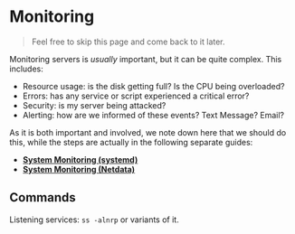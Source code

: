 # Monitoring

> Feel free to skip this page and come back to it later.

Monitoring servers is _usually_ important, but it can be quite complex. This includes:

* Resource usage: is the disk getting full? Is the CPU being overloaded?
* Errors: has any service or script experienced a critical error?
* Security: is my server being attacked?
* Alerting: how are we informed of these events? Text Message? Email?

As it is both important and involved, we note down here that we should do this, while the steps are actually in the following separate guides:

* [**System Monitoring \(systemd\)**](/system-monitoring-systemd.md)
* [**System Monitoring \(Netdata\)**](/system-monitoring-netdata.md)

## Commands

Listening services: `ss -alnrp` or variants of it.



